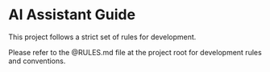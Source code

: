 # AI Assistant Guide

This project follows a strict set of rules for development.

Please refer to the @RULES.md file at the project root for development rules and conventions.